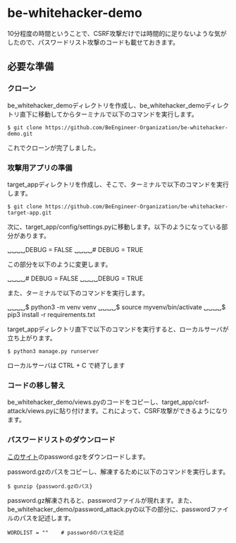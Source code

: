 # be-whitehacker-demo

10分程度の時間ということで、CSRF攻撃だけでは時間的に足りないような気がしたので、パスワードリスト攻撃のコードも載せておきます。

## 必要な準備

### クローン

be_whitehacker_demoディレクトリを作成し、be_whitehacker_demoディレクトリ直下に移動してからターミナルで以下のコマンドを実行します。

`$ git clone https://github.com/BeEngineer-Organization/be-whitehacker-demo.git`

これでクローンが完了しました。

### 攻撃用アプリの準備

target_appディレクトリを作成し、そこで、ターミナルで以下のコマンドを実行します。

`$ git clone https://github.com/BeEngineer-Organization/be-whitehacker-target-app.git`

次に、target_app/config/settings.pyに移動します。以下のようになっている部分があります。

␣␣␣␣DEBUG = FALSE
␣␣␣␣# DEBUG = TRUE

この部分を以下のように変更します。

␣␣␣␣# DEBUG = FALSE
␣␣␣␣DEBUG = TRUE

また、ターミナルで以下のコマンドを実行します。

␣␣␣␣$ python3 -m venv venv
␣␣␣␣$ source myvenv/bin/activate
␣␣␣␣$ pip3 install -r requirements.txt

target_appディレクトリ直下で以下のコマンドを実行すると、ローカルサーバが立ち上がります。

`$ python3 manage.py runserver`

ローカルサーバは CTRL + C で終了します

### コードの移し替え

be_whitehacker_demo/views.pyのコードをコピーし、target_app/csrf-attack/views.pyに貼り付けます。これによって、CSRF攻撃ができるようになります。

### パスワードリストのダウンロード

[このサイト](https://download.openwall.net/pub/wordlists/passwords/)のpassword.gzをダウンロードします。

password.gzのパスをコピーし、解凍するために以下のコマンドを実行します。

`$ gunzip {password.gzのパス}`

password.gz解凍されると、passwordファイルが現れます。また、be_whitehacker_demo/password_attack.pyの以下の部分に、passwordファイルのパスを記述します。

`WORDLIST = ""    # passwordのパスを記述`